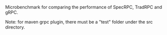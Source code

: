 Microbenchmark for comparing the performance of SpecRPC, TradRPC and gRPC.

Note: for maven grpc plugin, there must be a "test" folder under the src directory.
